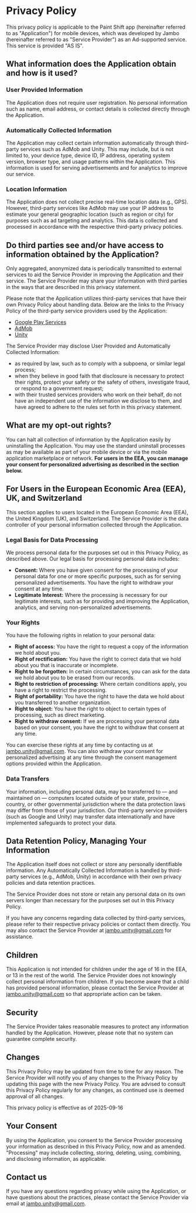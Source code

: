 # Privacy Policy

This privacy policy is applicable to the Paint Shift app (hereinafter referred to as "Application") for mobile devices, which was developed by Jambo (hereinafter referred to as "Service Provider") as an Ad-supported service. This service is provided "AS IS".

## What information does the Application obtain and how is it used?

### User Provided Information

The Application does not require user registration. No personal information such as name, email address, or contact details is collected directly through the Application.

### Automatically Collected Information

The Application may collect certain information automatically through third-party services such as AdMob and Unity. This may include, but is not limited to, your device type, device ID, IP address, operating system version, browser type, and usage patterns within the Application. This information is used for serving advertisements and for analytics to improve our service.

### Location Information

The Application does not collect precise real-time location data (e.g., GPS). However, third-party services like AdMob may use your IP address to estimate your general geographic location (such as region or city) for purposes such as ad targeting and analytics. This data is collected and processed in accordance with the respective third-party privacy policies.

## Do third parties see and/or have access to information obtained by the Application?

Only aggregated, anonymized data is periodically transmitted to external services to aid the Service Provider in improving the Application and their service. The Service Provider may share your information with third parties in the ways that are described in this privacy statement.

Please note that the Application utilizes third-party services that have their own Privacy Policy about handling data. Below are the links to the Privacy Policy of the third-party service providers used by the Application:

* [Google Play Services](https://www.google.com/policies/privacy/)
* [AdMob](https://support.google.com/admob/answer/6128543?hl=ja)
* [Unity](https://unity3d.com/legal/privacy-policy)

The Service Provider may disclose User Provided and Automatically Collected Information:

* as required by law, such as to comply with a subpoena, or similar legal process;
* when they believe in good faith that disclosure is necessary to protect their rights, protect your safety or the safety of others, investigate fraud, or respond to a government request;
* with their trusted services providers who work on their behalf, do not have an independent use of the information we disclose to them, and have agreed to adhere to the rules set forth in this privacy statement.

## What are my opt-out rights?

You can halt all collection of information by the Application easily by uninstalling the Application. You may use the standard uninstall processes as may be available as part of your mobile device or via the mobile application marketplace or network. **For users in the EEA, you can manage your consent for personalized advertising as described in the section below.**

## For Users in the European Economic Area (EEA), UK, and Switzerland

This section applies to users located in the European Economic Area (EEA), the United Kingdom (UK), and Switzerland. The Service Provider is the data controller of your personal information collected through the Application.

### Legal Basis for Data Processing

We process personal data for the purposes set out in this Privacy Policy, as described above. Our legal basis for processing personal data includes:

* **Consent:** Where you have given consent for the processing of your personal data for one or more specific purposes, such as for serving personalized advertisements. You have the right to withdraw your consent at any time.
* **Legitimate Interest:** Where the processing is necessary for our legitimate interests, such as for providing and improving the Application, analytics, and serving non-personalized advertisements.

### Your Rights

You have the following rights in relation to your personal data:

* **Right of access:** You have the right to request a copy of the information we hold about you.
* **Right of rectification:** You have the right to correct data that we hold about you that is inaccurate or incomplete.
* **Right to be forgotten:** In certain circumstances, you can ask for the data we hold about you to be erased from our records.
* **Right to restriction of processing:** Where certain conditions apply, you have a right to restrict the processing.
* **Right of portability:** You have the right to have the data we hold about you transferred to another organization.
* **Right to object:** You have the right to object to certain types of processing, such as direct marketing.
* **Right to withdraw consent:** If we are processing your personal data based on your consent, you have the right to withdraw that consent at any time.

You can exercise these rights at any time by contacting us at jambo.unity@gmail.com. You can also withdraw your consent for personalized advertising at any time through the consent management options provided within the Application.

### Data Transfers

Your information, including personal data, may be transferred to — and maintained on — computers located outside of your state, province, country, or other governmental jurisdiction where the data protection laws may differ from those of your jurisdiction. Our third-party service providers (such as Google and Unity) may transfer data internationally and have implemented safeguards to protect your data.

## Data Retention Policy, Managing Your Information

The Application itself does not collect or store any personally identifiable information. Any Automatically Collected Information is handled by third-party services (e.g., AdMob, Unity) in accordance with their own privacy policies and data retention practices.

The Service Provider does not store or retain any personal data on its own servers longer than necessary for the purposes set out in this Privacy Policy.

If you have any concerns regarding data collected by third-party services, please refer to their respective privacy policies or contact them directly. You may also contact the Service Provider at jambo.unity@gmail.com for assistance.

## Children

This Application is not intended for children under the age of 16 in the EEA, or 13 in the rest of the world. The Service Provider does not knowingly collect personal information from children. If you become aware that a child has provided personal information, please contact the Service Provider at jambo.unity@gmail.com so that appropriate action can be taken.

## Security

The Service Provider takes reasonable measures to protect any information handled by the Application. However, please note that no system can guarantee complete security.

## Changes

This Privacy Policy may be updated from time to time for any reason. The Service Provider will notify you of any changes to the Privacy Policy by updating this page with the new Privacy Policy. You are advised to consult this Privacy Policy regularly for any changes, as continued use is deemed approval of all changes.

This privacy policy is effective as of 2025-09-16

## Your Consent

By using the Application, you consent to the Service Provider processing your information as described in this Privacy Policy, now and as amended. "Processing" may include collecting, storing, deleting, using, combining, and disclosing information, as applicable.

## Contact us

If you have any questions regarding privacy while using the Application, or have questions about the practices, please contact the Service Provider via email at jambo.unity@gmail.com.
